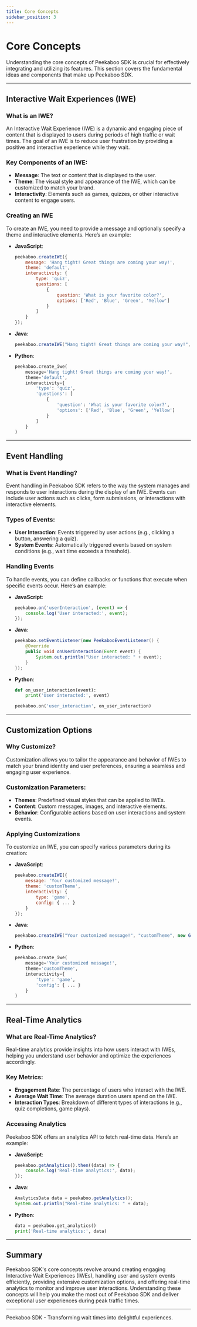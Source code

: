 ```yaml
---
title: Core Concepts
sidebar_position: 3
---
```


# Core Concepts

Understanding the core concepts of Peekaboo SDK is crucial for effectively integrating and utilizing its features. This section covers the fundamental ideas and components that make up Peekaboo SDK.

---

## Interactive Wait Experiences (IWE)

### What is an IWE?

An Interactive Wait Experience (IWE) is a dynamic and engaging piece of content that is displayed to users during periods of high traffic or wait times. The goal of an IWE is to reduce user frustration by providing a positive and interactive experience while they wait.

### Key Components of an IWE:

- **Message**: The text or content that is displayed to the user.
- **Theme**: The visual style and appearance of the IWE, which can be customized to match your brand.
- **Interactivity**: Elements such as games, quizzes, or other interactive content to engage users.

### Creating an IWE

To create an IWE, you need to provide a message and optionally specify a theme and interactive elements. Here’s an example:

- **JavaScript**:
    ```javascript
    peekaboo.createIWE({
        message: 'Hang tight! Great things are coming your way!',
        theme: 'default',
        interactivity: {
            type: 'quiz',
            questions: [
                {
                    question: 'What is your favorite color?',
                    options: ['Red', 'Blue', 'Green', 'Yellow']
                }
            ]
        }
    });
    ```

- **Java**:
    ```java
    peekaboo.createIWE("Hang tight! Great things are coming your way!", "default", new QuizInteractivity(...));
    ```

- **Python**:
    ```python
    peekaboo.create_iwe(
        message='Hang tight! Great things are coming your way!',
        theme='default',
        interactivity={
            'type': 'quiz',
            'questions': [
                {
                    'question': 'What is your favorite color?',
                    'options': ['Red', 'Blue', 'Green', 'Yellow']
                }
            ]
        }
    )
    ```

---

## Event Handling

### What is Event Handling?

Event handling in Peekaboo SDK refers to the way the system manages and responds to user interactions during the display of an IWE. Events can include user actions such as clicks, form submissions, or interactions with interactive elements.

### Types of Events:

- **User Interaction**: Events triggered by user actions (e.g., clicking a button, answering a quiz).
- **System Events**: Automatically triggered events based on system conditions (e.g., wait time exceeds a threshold).

### Handling Events

To handle events, you can define callbacks or functions that execute when specific events occur. Here’s an example:

- **JavaScript**:
    ```javascript
    peekaboo.on('userInteraction', (event) => {
        console.log('User interacted:', event);
    });
    ```

- **Java**:
    ```java
    peekaboo.setEventListener(new PeekabooEventListener() {
        @Override
        public void onUserInteraction(Event event) {
            System.out.println("User interacted: " + event);
        }
    });
    ```

- **Python**:
    ```python
    def on_user_interaction(event):
        print('User interacted:', event)

    peekaboo.on('user_interaction', on_user_interaction)
    ```

---

## Customization Options

### Why Customize?

Customization allows you to tailor the appearance and behavior of IWEs to match your brand identity and user preferences, ensuring a seamless and engaging user experience.

### Customization Parameters:

- **Themes**: Predefined visual styles that can be applied to IWEs.
- **Content**: Custom messages, images, and interactive elements.
- **Behavior**: Configurable actions based on user interactions and system events.

### Applying Customizations

To customize an IWE, you can specify various parameters during its creation:

- **JavaScript**:
    ```javascript
    peekaboo.createIWE({
        message: 'Your customized message!',
        theme: 'customTheme',
        interactivity: {
            type: 'game',
            config: { ... }
        }
    });
    ```

- **Java**:
    ```java
    peekaboo.createIWE("Your customized message!", "customTheme", new GameInteractivity(...));
    ```

- **Python**:
    ```python
    peekaboo.create_iwe(
        message='Your customized message!',
        theme='customTheme',
        interactivity={
            'type': 'game',
            'config': { ... }
        }
    )
    ```

---

## Real-Time Analytics

### What are Real-Time Analytics?

Real-time analytics provide insights into how users interact with IWEs, helping you understand user behavior and optimize the experiences accordingly.

### Key Metrics:

- **Engagement Rate**: The percentage of users who interact with the IWE.
- **Average Wait Time**: The average duration users spend on the IWE.
- **Interaction Types**: Breakdown of different types of interactions (e.g., quiz completions, game plays).

### Accessing Analytics

Peekaboo SDK offers an analytics API to fetch real-time data. Here’s an example:

- **JavaScript**:
    ```javascript
    peekaboo.getAnalytics().then((data) => {
        console.log('Real-time analytics:', data);
    });
    ```

- **Java**:
    ```java
    AnalyticsData data = peekaboo.getAnalytics();
    System.out.println("Real-time analytics: " + data);
    ```

- **Python**:
    ```python
    data = peekaboo.get_analytics()
    print('Real-time analytics:', data)
    ```

---

## Summary

Peekaboo SDK's core concepts revolve around creating engaging Interactive Wait Experiences (IWEs), handling user and system events efficiently, providing extensive customization options, and offering real-time analytics to monitor and improve user interactions. Understanding these concepts will help you make the most out of Peekaboo SDK and deliver exceptional user experiences during peak traffic times.

---

Peekaboo SDK - Transforming wait times into delightful experiences.
